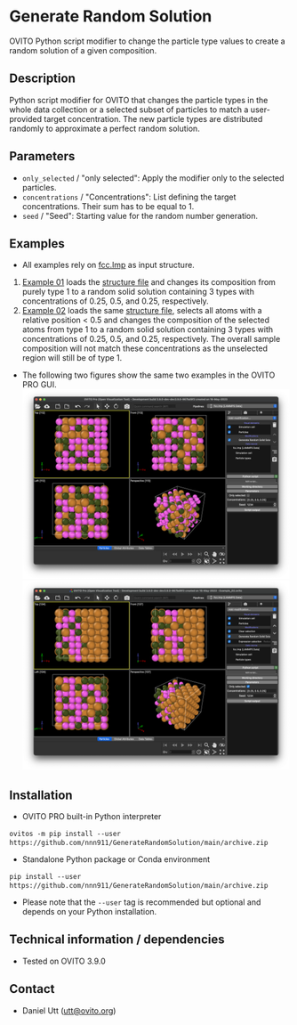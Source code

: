 # Generate Random Solution
OVITO Python script modifier to change the particle type values to create a random solution of a given composition.

## Description
Python script modifier for OVITO that changes the particle types in the whole data collection or a selected subset of particles to match a user-provided target concentration. The new particle types are distributed randomly to approximate a perfect random solution. 

## Parameters 
- `only_selected` / "only selected": Apply the modifier only to the selected particles.
- `concentrations` / "Concentrations": List defining the target concentrations. Their sum has to be equal to 1. 
- `seed` / "Seed": Starting value for the random number generation. 

## Examples
- All examples rely on [fcc.lmp](Examples/fcc.lmp) as input structure. 

1. [Example 01](Examples/example_01.py) loads the [structure file](Examples/fcc.lmp) and changes its composition from purely type 1 to a random solid solution containing 3 types with concentrations of 0.25, 0.5, and 0.25, respectively.
1. [Example 02](Examples/example_02.py) loads the same [structure file](Examples/fcc.lmp), selects all atoms with a relative position < 0.5 and changes the composition of the selected atoms from type 1 to a random solid solution containing 3 types with concentrations of 0.25, 0.5, and 0.25, respectively. The overall sample composition will not match these concentrations as the unselected region will still be of type 1.

- The following two figures show the same two examples in the OVITO PRO GUI.
![Example 01](Examples/example_01.png)
![Example 02](Examples/example_02.png)

## Installation
- OVITO PRO built-in Python interpreter
```
ovitos -m pip install --user https://github.com/nnn911/GenerateRandomSolution/main/archive.zip
``` 
- Standalone Python package or Conda environment
```
pip install --user https://github.com/nnn911/GenerateRandomSolution/main/archive.zip
```
- Please note that the `--user` tag is recommended but optional and depends on your Python installation.

## Technical information / dependencies
- Tested on OVITO 3.9.0

## Contact
- Daniel Utt (utt@ovito.org)